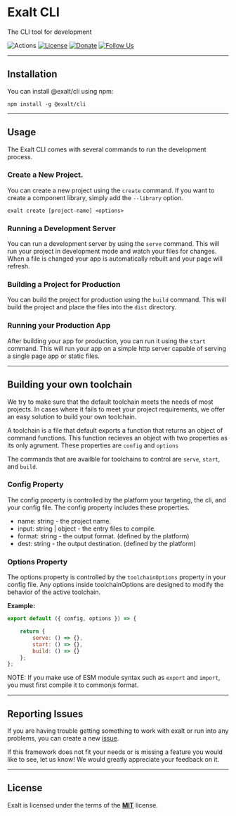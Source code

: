 # Exalt CLI

The CLI tool for development

![Actions](https://github.com/OutwalkStudios/exalt/workflows/build/badge.svg)
[![License](https://img.shields.io/badge/license-MIT-blue.svg)](https://github.com/OutwalkStudios/exalt/blob/main/LICENSE)
[![Donate](https://img.shields.io/badge/patreon-donate-green.svg)](https://www.patreon.com/outwalkstudios)
[![Follow Us](https://img.shields.io/badge/follow-on%20twitter-4AA1EC.svg)](https://twitter.com/OutwalkStudios)

---

## Installation

You can install @exalt/cli using npm:

```
npm install -g @exalt/cli
```

---

## Usage

The Exalt CLI comes with several commands to run the development process.

### Create a New Project.

You can create a new project using the `create` command.
If you want to create a component library, simply add the `--library` option.

```
exalt create [project-name] <options>
```

### Running a Development Server

You can run a development server by using the `serve` command.
This will run your project in development mode and watch your files for changes.
When a file is changed your app is automatically rebuilt and your page will refresh.

### Building a Project for Production

You can build the project for production using the `build` command.
This will build the project and place the files into the `dist` directory.

### Running your Production App

After building your app for production, you can run it using the `start` command.
This will run your app on a simple http server capable of serving a single page app or static files.

---

## Building your own toolchain

We try to make sure that the default toolchain meets the needs of most projects.
In cases where it fails to meet your project requirements, we offer an easy solution to build your own toolchain.

A toolchain is a file that default exports a function that returns an object of command functions.
This function recieves an object with two properties as its only agrument. These properties are `config` and `options`

The commands that are availble for toolchains to control are `serve`, `start`, and `build`.

### Config Property

The config property is controlled by the platform your targeting, the cli, and your config file.
The config property includes these properties.

- name: string - the project name.
- input: string | object - the entry files to compile.
- format: string - the output format. (defined by the platform)
- dest: string - the output destination. (defined by the platform)

### Options Property

The options property is controlled by the `toolchainOptions` property in your config file.
Any options inside toolchainOptions are designed to modify the behavior of the active toolchain.

**Example:**
```js
export default ({ config, options }) => {

    return {
        serve: () => {},
        start: () => {},
        build: () => {}
    };
};
```

NOTE: If you make use of ESM module syntax such as `export` and `import`, you must first compile it to commonjs format.

---

## Reporting Issues

If you are having trouble getting something to work with exalt or run into any problems, you can create a new [issue](https://github.com/OutwalkStudios/exalt/issues).

If this framework does not fit your needs or is missing a feature you would like to see, let us know! We would greatly appreciate your feedback on it.

---

## License

Exalt is licensed under the terms of the [**MIT**](https://github.com/OutwalkStudios/exalt/blob/main/LICENSE) license.